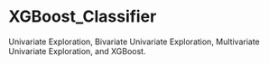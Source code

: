 # XGBoost_Classifier
Univariate Exploration, Bivariate Univariate Exploration, Multivariate Univariate Exploration, and XGBoost.
